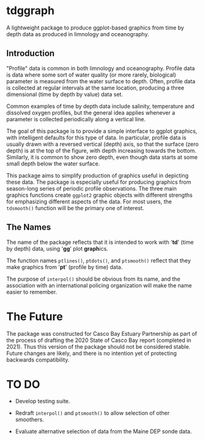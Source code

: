 # tdggraph
A lightweight package to produce ggplot-based graphics from time by depth data
as produced in limnology and oceanography.

## Introduction
"Profile" data is common in both limnology and oceanography.  Profile data 
is data where some sort of water quality (or more rarely, biological) parameter
is measured from the water surface to depth. Often, profile data is collected
at regular intervals at the same location, producing a three dimensional 
(time by depth by value) data set.

Common examples of time by depth data include salinity, temperature and
dissolved oxygen profiles, but the general idea applies whenever a parameter is
collected periodically along a vertical line.

The goal of this package is to provide a simple interface to ggplot graphics,
with intelligent defaults for this type of data.  In particular, profile data is
usually  drawn with a reversed vertical (depth) axis, so that the surface (zero
depth) is at the top of the figure, with depth increasing towards the 
bottom. Similarly, it is common to show zero depth, even though data starts at
some small depth below the water surface.

This package aims to simplify production of graphics useful in
depicting these data.  The package is especially useful for producing
graphics from season-long series of periodic profile observations.
The three main graphics functions create `ggplot2` graphic objects with 
different strengths for emphasizing different aspects of the data. For most
users, the `tdsmooth()` function will be the primary one of interest.

## The Names
The name of the package reflects that it is intended to work with '**td**' (time
by depth) data, using '**gg**' plot **graph**ics.

The function names `ptlines()`, `ptdots()`, and `ptsmooth()` reflect that they
make graphics from '**pt**' (profile by time) data.

The purpose of `interpol()` should be obvious from its name, and the association 
with an international policing organization will make the name easier to 
remember.

# The Future
The package was constructed for Casco Bay Estuary Partnership as part of the
process of drafting the 2020 State of Casco Bay report (completed in 2021).
Thus this version of the package should not be considered stable.  Future
changes are likely, and there is no intention yet of protecting backwards
compatibility.

# TO DO
* Develop testing suite.

*  Redraft `interpol()` and `ptsmooth()` to allow selection of other smoothers.

*  Evaluate alternative selection of data from the Maine DEP sonde data.  
